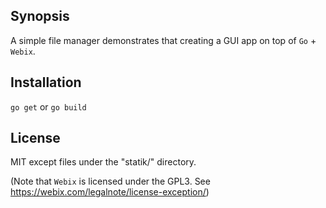 ## Synopsis

A simple file manager demonstrates that creating a GUI app on top of `Go` + `Webix`.

## Installation

`go get` or `go build`

## License

MIT except files under the "statik/" directory.

(Note that `Webix` is licensed under the GPL3. See https://webix.com/legalnote/license-exception/)
